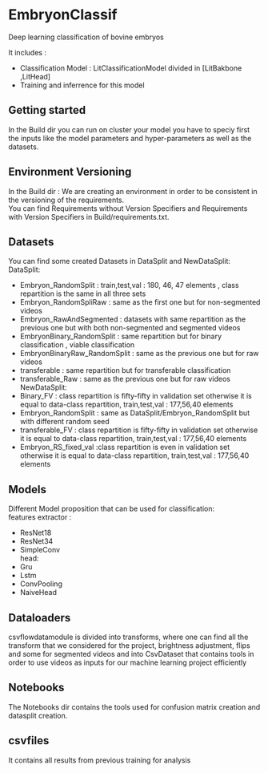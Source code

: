 # EmbryonClassif
Deep learning classification of bovine embryos

It includes :
- Classification Model : LitClassificationModel divided in [LitBakbone ,LitHead]
- Training and inferrence for this model

## Getting started

In the Build dir you can run on cluster your model you have to speciy first the inputs like the model parameters and hyper-parameters as well as the datasets.

## Environment Versioning

In the Build dir : We are creating an environment in order to be consistent in the versioning of the requirements. <br />
You can find Requirements without Version Specifiers and Requirements with Version Specifiers in Build/requirements.txt. <br />

## Datasets

You can find some created Datasets in DataSplit and NewDataSplit:<br />
DataSplit:<br />
- Embryon_RandomSplit : train,test,val : 180, 46, 47 elements , class repartition is the same in all three sets <br />
- Embryon_RandomSpliRaw : same as the first one but for non-segmented videos <br />
- Embryon_RawAndSegmented : datasets with same repartition as the previous one but with both non-segmented and segmented videos <br />
- EmbryonBinary_RandomSplit : same repartition but for binary classification , viable classification <br />
- EmbryonBinaryRaw_RandomSplit : same as the previous one but for raw videos <br />
- transferable : same repartition but for transferable classification <br />
- transferable_Raw : same as the previous one but for raw videos <br />
NewDataSplit: <br />
- Binary_FV : class repartition is fifty-fifty in validation set otherwise it is equal to data-class repartition, train,test,val : 177,56,40 elements <br />
- Embryon_RandomSplit : same as DataSplit/Embryon_RandomSplit but with different random seed <br />
- transferable_FV : class repartition is fifty-fifty in validation set otherwise it is equal to data-class repartition, train,test,val : 177,56,40 elements <br />
- Embryon_RS_fixed_val :class repartition is even in validation set otherwise it is equal to data-class repartition, train,test,val : 177,56,40 elements <br />


## Models

Different Model proposition that can be used for classification:<br />
features extractor :<br />
- ResNet18<br />
-  ResNet34<br />
- SimpleConv<br />
head:<br />
- Gru<br />
- Lstm<br />
- ConvPooling<br />
- NaiveHead<br />

## Dataloaders

csvflowdatamodule is divided into transforms, where one can find all the transform that we considered for the project, brightness adjustment, flips and some for segmented videos and into CsvDataset that contains tools in order to use videos as inputs for our machine learning project efficiently


## Notebooks

The Notebooks dir contains the tools used for confusion matrix creation and datasplit creation.

## csvfiles

It contains all results from previous training for analysis











